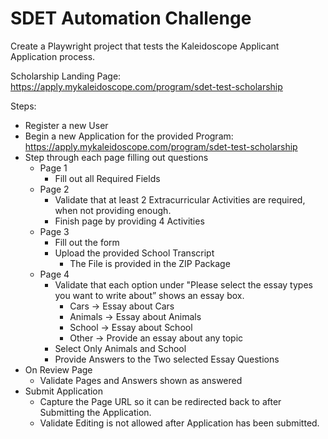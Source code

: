 # SDET Automation Challenge

Create a Playwright project that tests the Kaleidoscope Applicant Application process.

Scholarship Landing Page: <https://apply.mykaleidoscope.com/program/sdet-test-scholarship>

Steps:

- Register a new User
- Begin a new Application for the provided Program: <https://apply.mykaleidoscope.com/program/sdet-test-scholarship>
- Step through each page filling out questions
  - Page 1
    - Fill out all Required Fields
  - Page 2
    - Validate that at least 2 Extracurricular Activities are required, when not providing enough.
    - Finish page by providing 4 Activities
  - Page 3
    - Fill out the form
    - Upload the provided School Transcript
      - The File is provided in the ZIP Package
  - Page 4
    - Validate that each option under "Please select the essay types you want to write about” shows an essay box.
      - Cars → Essay about Cars
      - Animals → Essay about Animals
      - School → Essay about School
      - Other → Provide an essay about any topic
    - Select Only Animals and School
    - Provide Answers to the Two selected Essay Questions
- On Review Page
  - Validate Pages and Answers shown as answered
- Submit Application
  - Capture the Page URL so it can be redirected back to after Submitting the Application.
  - Validate Editing is not allowed after Application has been submitted.
